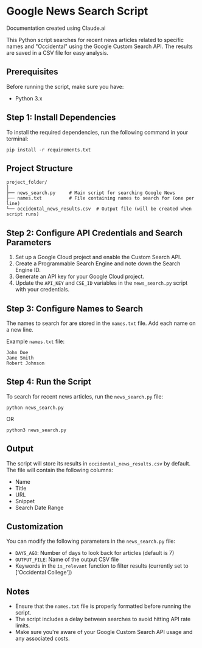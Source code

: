 # Google News Search Script

Documentation created using Claude.ai

This Python script searches for recent news articles related to specific names and "Occidental" using the Google Custom Search API. The results are saved in a CSV file for easy analysis.

## Prerequisites

Before running the script, make sure you have:

- Python 3.x

## Step 1: Install Dependencies

To install the required dependencies, run the following command in your terminal:

```
pip install -r requirements.txt
```

## Project Structure

```
project_folder/
│
├── news_search.py     # Main script for searching Google News
├── names.txt          # File containing names to search for (one per line)
└── occidental_news_results.csv  # Output file (will be created when script runs)
```

## Step 2: Configure API Credentials and Search Parameters

1. Set up a Google Cloud project and enable the Custom Search API.
2. Create a Programmable Search Engine and note down the Search Engine ID.
3. Generate an API key for your Google Cloud project.
4. Update the `API_KEY` and `CSE_ID` variables in the `news_search.py` script with your credentials.

## Step 3: Configure Names to Search

The names to search for are stored in the `names.txt` file. Add each name on a new line.

Example `names.txt` file:

```
John Doe
Jane Smith
Robert Johnson
```

## Step 4: Run the Script

To search for recent news articles, run the `news_search.py` file:

```
python news_search.py
```

OR

```
python3 news_search.py
```

## Output

The script will store its results in `occidental_news_results.csv` by default. The file will contain the following columns:

- Name
- Title
- URL
- Snippet
- Search Date Range

## Customization

You can modify the following parameters in the `news_search.py` file:

- `DAYS_AGO`: Number of days to look back for articles (default is 7)
- `OUTPUT_FILE`: Name of the output CSV file
- Keywords in the `is_relevant` function to filter results (currently set to ['Occidental College'])

## Notes

- Ensure that the `names.txt` file is properly formatted before running the script.
- The script includes a delay between searches to avoid hitting API rate limits.
- Make sure you're aware of your Google Custom Search API usage and any associated costs.

